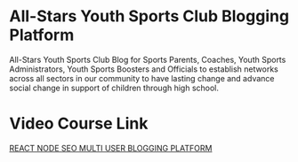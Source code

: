 # All-Stars Youth Sports Club Blogging Platform
All-Stars Youth Sports Club Blog for Sports Parents, Coaches, Youth Sports Administrators, Youth Sports Boosters and Officials to establish networks across all sectors in our community to have lasting change and advance social change in support of children through high school.

# Video Course Link
[REACT NODE SEO MULTI USER BLOGGING PLATFORM](https://www.udemy.com/course/react-node-nextjs-fullstack-multi-user-blogging-platform-with-seo/?couponCode=SEOBLOG)
